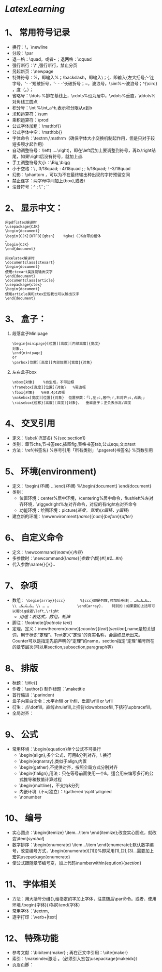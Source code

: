 # ***LatexLearning***
# 1、	常用符号记录
* 换行：\\，\newline
* 分段：\par
* 退一格：\quad，或者~；退两格：\qquad
* 强行断行：\\* ,强行断行，禁止分页
* 另起新页：\newpage
* 特殊符号：\%，即输入%；\backslash，即输入\；\{，即输入{左大括号;‘-’连字号，‘- -’短破折号，‘- - -’长破折号；\~，波浪号，\sim%～波浪号；^{\circ} ，度（。）；
* 省略号：\ldots %排在基线上，\cdots%设为居中，\vdots%垂直，\ddots%对角线三圆点
* 积分号：\int %\int_a^b,表示积分限从a到b
* 求和运算符：\sum
* 乘积运算符：\prod
* 公式字体加粗：\mathbf{}
* 公式字体中空：\mathbb{}
* 字体命令：\textrm,\mathrm（确保字体大小交换机制起作用，但是只对于较短多项才起作用）
* 自动调整符号：\left( ….\right)，即在\left后加上要调整到符号，再以\right结尾，如果\right后没有符号，就加上点.
* 手工调整符号大小：\Big,\bigg
* 小于空格：\ ,  3/18quad;  \: 4/18quad ;  \; 5/18quad;  \! -3/18quad
* 幻影：\phantom ，可以为不在最终输出种出现的字符预留空间
* 禁止连字：两字母中间加上\{box},或者\/
* 注音符号：\^ ;   \’’   ; \``

# 2、	显示中文：
    用pdflatex编译时
    \usepackage{CJK}
    \begin{document}
    \begin{CJK}{UTF8}{gbsn}    %gkai CJK自带的楷体
    …
    \begin{CJK}
    \end{document}
    
    用xelatex编译时
    \documentclass{ctexart}  
    \begin{document}  
    使用ctexart类我能输出汉字  
    \end{document} 
    \documentclass{article}  
    \usepackage{ctex}  
    \begin{document}  
    使用article类和ctex宏包我也可以输出汉字  
    \end{document}  
# 3、	盒子：
1. 段落盒子Minipage
    ```
    \begin{minipage}[位置][高度][内部高度]{宽度}
    对象..
    \end{minipage}
    or
    \parbox[位置][高度][内部位置]{宽度}{对象} 
    ```
2. 左右盒子box
    ```
    \mbox{对象}    %自生成，不带边框
    \framebox[宽度][位置]{对象}   %带边框
    \fbox{对象}   %带0.4pt边框
    \makebox[宽度][位置]{对象}  位置参数：「l,左;c,居中;r,右对齐;s,占满;」
    \raisebox{位移}[高度][深度]{对象}。  垂直盒子；正负表示高/深度
    ```
# 4、	交叉引用
* 定义：\label{*书签名*} %\{sec:section1}
* 类别：章节cha,节书签sec,插图fig,表格书签tab,公式equ,文本text
* 方法：\ref{书签名} %序号引用「所有类别」
\pageref{书签名} %页数引用
# 5、	环境(environment)
* 定义：\begin{*环境*} …\end{*环境*}   %\begin{document} \end{document}
* 类别：
    * 位置环境：center%居中环境，\centering%居中命令，flushleft%左对齐环境，\riggedright%左对齐命令，对应的有right右对齐命令 
    * 功能环境：绘图环境：picture(*高度，宽度*)(*x偏移，y偏移*)
* 建立新的环境：\newenvironment{*name*}[*num*]{*before*}{*after*}
# 6、	自定义命令
* 定义：\newcommand{*\name*}{*内容*}
* 多参数时：\newcommand{*\name*}[*参数个数*]{*#1,#2…#n*}
* 代入参数\name{}{}{}..
# 7、	杂项
* 数组：
        ```
        \begin{array}{ccc}       %{ccc}即是列数,可加铅垂线|.
        …&…&…&…. \\
        …&…&…&… \\
        … …            
        \end{array}.    特别的：如果要加上括号可以用big或者\left,\right
        ```
    * *用途：表达式，数组，矩阵*
* 脚注：\footnote{*footnote text*}
* 定理，定义：\newtheorem{*name*}[*counter*]{*text*}[*section*],name是短关键词，用于标识“定理”。Text定义“定理”的真实名称，会最终显示出来。Counter可以是指定先前声明的“定理”的name，section指定“定理”编号所在的章节层次(可以用section,subsection,paragraph等)
# 8、	排版
* 标题：\title{}
* 作者：\author{} 制作标题：\maketitle
* 首行缩进：\parindent
* 盒子内空白命令：水平\hfill or \hfil，垂直\vfill or \vfil
* 衍生：点\dotfill，直线\hrulefill,上括符\downbracefill,下括符\upbracefill，
* 全局对齐： 
# 9、	公式
* 常用环境：\begin{equation}单个公式不可换行
    - \begin{align},多个公式，可用&分列对齐，\\ 换行 
    - \begin{eqnarray},类似于align,内置
    - \begin{gather},不提供对齐，按照全局方式分别对齐
    - \begin{flalign},用法：只在等号前面使用一个&，适合用来编写多行的公式推导和数值计算过程
    - \begin{multline}，不支持&分列
    - 内嵌环境（不可独立）：\gathered \split \aligned
    - \nonumber
# 10、	编号
* 实心圆点：\begin{itemize} \item…\item \end{itemize};改变实心圆点，就改变\item[*symbol*]
* 数字排序：\begin{enumerate} \item…\item \end{enumerate};默认数字编号，改变编号方式，\begin{enumerate}[(1)]}%即采用(1),(2),(3)…需要加上宏包usepackage{enumerate}
* 使公式跟随章节编号变，加上代码\numberwithin{eqution}{*section*}
# 11、	字体相关
* 方法：用大括号分组{},给指定的字加上字体，注意随后\par命令。或者，使用环境.\begin{字体}{*内容*}\end{字体}
* 常用字体：\textrm,
* 逐字打印：\verb+|text|
# 12、	特殊功能
* 参考文献：\bibitem{maker} ; 再在正文中引用：\cite{maker}
* 索引：\makeindex激活 。（必须引入宏包\usepackage{makeidx}）
* 页眉页脚：
